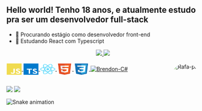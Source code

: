 ## Hello world! Tenho 18 anos, e atualmente estudo pra ser um desenvolvedor full-stack
- 🔭 Procurando estágio como desenvolvedor front-end
- 🌱 Estudando React com Typescript

<div style:"display: flex" align="center">
  <a href="https://github.com/brendonuehara">
  <img height="150em" src="https://github-readme-stats.vercel.app/api?user=brendonuehara&show_icons=true&theme=tokyonight&include_all_commits=true&count_private=true">
  <img height="150em" src="https://github-readme-stats.vercel.app/api/top-langs/?user=brendonuehara&layout=compact&langs_count=7&theme=tokyonight">
</div>
<div style="display: inline_block"><br>
  <img align="center" alt="Brendon-Js" height="30" width="40" src="https://raw.githubusercontent.com/devicons/devicon/master/icons/javascript/javascript-plain.svg">
  <img align="center" alt="Brendon-Ts" height="30" width="40" src="https://raw.githubusercontent.com/devicons/devicon/master/icons/typescript/typescript-plain.svg">
  <img align="center" alt="Brendon-React" height="30" width="40" src="https://raw.githubusercontent.com/devicons/devicon/master/icons/react/react-original.svg">
  <img align="center" alt="Brendon-HTML" height="30" width="40" src="https://raw.githubusercontent.com/devicons/devicon/master/icons/html5/html5-original.svg">
  <img align="center" alt="Brendon-CSS" height="30" width="40" src="https://raw.githubusercontent.com/devicons/devicon/master/icons/css3/css3-original.svg">
  <img align="center" alt="Brendon-C#" height="30" width="40" src="https://camo.githubusercontent.com/52045ed9d775b4ac9286e51c28b878edca6bb1750815b423c8d06c7976040ab7/68747470733a2f2f6d617274696e63686176657a2e6769746875622e696f2f4173736574732f4c6f676f732f6373686172702e737667">
  <img align="right" alt="Rafa-pic" height="150" style="border-radius:50px;" src="https://i.pinimg.com/originals/48/e9/0d/48e90d2d6289ae6bf0dc2cb083880126.jpg">
</div>

##
 
<div> 
  <a href = "brendon.uehara@gmail.com"><img src="https://img.shields.io/badge/-Gmail-%23333?style=for-the-badge&logo=gmail&logoColor=white" target="_blank"></a>
  <a href="https://www.linkedin.com/in/brendon-minoru-uehara-615b50234/" target="_blank"><img src="https://img.shields.io/badge/-LinkedIn-%230077B5?style=for-the-badge&logo=linkedin&logoColor=white" target="_blank"></a> 
 
  ![Snake animation](https://github.com/brendonuehara/brendonuehara/blob/output/github-contribution-grid-snake.svg) 
  
</div>
  
